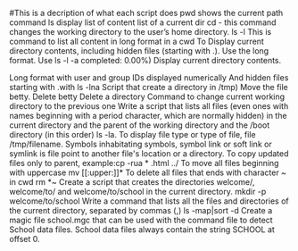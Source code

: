 #This is a decription of what each script does
pwd shows the current path
command ls display list of content list of a current dir
cd - this command changes the working directory to the user’s home directory.
ls -l This is command to list all content in long format in a cwd
To Display current directory contents, including hidden files (starting with .). Use the long format. Use ls -l -a
completed: 0.00%)
Display current directory contents.

Long format
with user and group IDs displayed numerically
And hidden files starting with .with ls -lna
Script that create a directory in /tmp)
Move the file betty.
Delete betty
Delete a directory
Command to change current working directory to the previous one
Write a script that lists all files (even ones with names beginning with a period character, which are normally hidden) in the current directory and the parent of the working directory and the /boot directory (in this order) ls -la.
To display file type or type of file, file /tmp/filename.
Symbols inhabitating symbols, symbol link or soft link or symlink is file point to another file's location or a directory.
To copy updated files only to parent, example:cp -rua * .html ../
To move all files beginning with uppercase mv [[:upper:]]* 
To delete all files that ends with character ~ in cwd
rm *~ 
Create a script that creates the directories welcome/, welcome/to/ and welcome/to/school in the current directory. mkdir -p welcome/to/school
Write a command that lists all the files and directories of the current directory, separated by commas (,) ls -map|sort -d
Create a magic file school.mgc that can be used with the command file to detect School data files. School data files always contain the string SCHOOL at offset 0.

